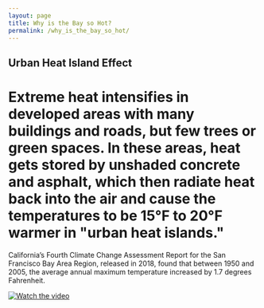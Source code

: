```yaml
---
layout: page
title: Why is the Bay so Hot?
permalink: /why_is_the_bay_so_hot/
---
```


## Urban Heat Island Effect ## 

# Extreme heat intensifies in developed areas with many buildings and roads, but few trees or green spaces. In these areas, heat gets stored by unshaded concrete and asphalt, which then radiate heat back into the air and cause the temperatures to be 15°F to 20°F warmer in "urban heat islands." #

California’s Fourth Climate Change Assessment Report for the San Francisco Bay Area Region, released in 2018, found that between 1950 and 2005, the average annual maximum temperature increased by 1.7 degrees Fahrenheit. 

[![Watch the video](https://img.youtube.com/vi/Y-bVwPRy_no/maxresdefault.jpg)](https://youtu.be/Y-bVwPRy_no)
